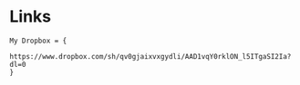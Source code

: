 # Links

```
My Dropbox = {
  https://www.dropbox.com/sh/qv0gjaixvxgydli/AAD1vqY0rklON_l5ITgaSI2Ia?dl=0
}
```
